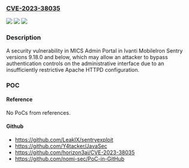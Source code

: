 ### [CVE-2023-38035](https://cve.mitre.org/cgi-bin/cvename.cgi?name=CVE-2023-38035)
![](https://img.shields.io/static/v1?label=Product&message=MobileIron%20Sentry&color=blue)
![](https://img.shields.io/static/v1?label=Version&message=9.18.0%20and%20below%3C%209.18.0%20and%20below%20&color=brighgreen)
![](https://img.shields.io/static/v1?label=Vulnerability&message=n%2Fa&color=brighgreen)

### Description

A security vulnerability in MICS Admin Portal in Ivanti MobileIron Sentry versions 9.18.0 and below, which may allow an attacker to bypass authentication controls on the administrative interface due to an insufficiently restrictive Apache HTTPD configuration. 

### POC

#### Reference
No PoCs from references.

#### Github
- https://github.com/LeakIX/sentryexploit
- https://github.com/Y4tacker/JavaSec
- https://github.com/horizon3ai/CVE-2023-38035
- https://github.com/nomi-sec/PoC-in-GitHub


